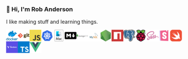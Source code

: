 ### 👋 Hi, I'm Rob Anderson

I like making stuff and learning things.

<img align="left" width="32px" height="32px" alt="Docker" src="https://raw.githubusercontent.com/github/explore/main/topics/docker/docker.png">
<img align="left" width="32px" height="32px" alt="Git" src="https://raw.githubusercontent.com/github/explore/main/topics/git/git.png">
<img align="left" width="32px" height="32px" alt="JavaScript" src="https://raw.githubusercontent.com/github/explore/main/topics/javascript/javascript.png">
<img align="left" width="32px" height="32px" alt="Kubernetes" src="https://raw.githubusercontent.com/github/explore/main/topics/kubernetes/kubernetes.png">
<img align="left" width="32px" height="32px" alt="macOS" src="https://raw.githubusercontent.com/github/explore/main/topics/macos/macos.png">
<img align="left" width="32px" height="32px" alt="Markdown" src="https://raw.githubusercontent.com/github/explore/main/topics/markdown/markdown.png">
<img align="left" width="32px" height="32px" alt="MongoDB" src="https://raw.githubusercontent.com/github/explore/main/topics/mongodb/mongodb.png">
<img align="left" width="32px" height="32px" alt="MySQL" src="https://raw.githubusercontent.com/github/explore/main/topics/mysql/mysql.png">
<img align="left" width="32px" height="32px" alt="Node.js" src="https://raw.githubusercontent.com/github/explore/main/topics/nodejs/nodejs.png">
<img align="left" width="32px" height="32px" alt="npm" src="https://raw.githubusercontent.com/github/explore/main/topics/npm/npm.png">
<img align="left" width="32px" height="32px" alt="PostgreSQL" src="https://raw.githubusercontent.com/github/explore/main/topics/postgresql/postgresql.png">
<img align="left" width="32px" height="32px" alt="Raspberry Pi" src="https://raw.githubusercontent.com/github/explore/main/topics/raspberry-pi/raspberry-pi.png">
<img align="left" width="32px" height="32px" alt="Sass" src="https://raw.githubusercontent.com/github/explore/main/topics/sass/sass.png">
<img align="left" width="32px" height="32px" alt="Storybook" src="https://raw.githubusercontent.com/github/explore/main/topics/storybook/storybook.png">
<img align="left" width="32px" height="32px" alt="Swift" src="https://raw.githubusercontent.com/github/explore/main/topics/swift/swift.png">
<img align="left" width="32px" height="32px" alt="Terraform" src="https://raw.githubusercontent.com/github/explore/main/topics/terraform/terraform.png">
<img align="left" width="32px" height="32px" alt="Docker" src="https://raw.githubusercontent.com/github/explore/main/topics/typescript/typescript.png">
<img align="left" width="32px" height="32px" alt="Vue.js" src="https://raw.githubusercontent.com/github/explore/main/topics/vue/vue.png">
